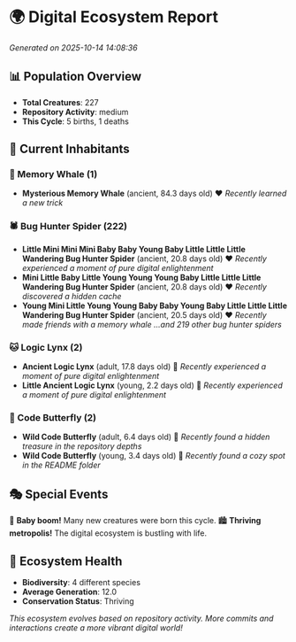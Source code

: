 # 🌍 Digital Ecosystem Report
*Generated on 2025-10-14 14:08:36*

## 📊 Population Overview
- **Total Creatures**: 227
- **Repository Activity**: medium
- **This Cycle**: 5 births, 1 deaths

## 👥 Current Inhabitants

### 🐋 Memory Whale (1)
- **Mysterious Memory Whale** (ancient, 84.3 days old) ❤️
  *Recently learned a new trick*

### 🕷️ Bug Hunter Spider (222)
- **Little Mini Mini Mini Baby Baby Young Baby Little Little Little Wandering Bug Hunter Spider** (ancient, 20.8 days old) ❤️
  *Recently experienced a moment of pure digital enlightenment*
- **Mini Little Baby Little Young Young Young Baby Little Little Little Wandering Bug Hunter Spider** (ancient, 20.8 days old) ❤️
  *Recently discovered a hidden cache*
- **Young Mini Little Young Young Baby Baby Young Baby Little Little Little Wandering Bug Hunter Spider** (ancient, 20.5 days old) ❤️
  *Recently made friends with a memory whale*
  *...and 219 other bug hunter spiders*

### 🐱 Logic Lynx (2)
- **Ancient Logic Lynx** (adult, 17.8 days old) 💚
  *Recently experienced a moment of pure digital enlightenment*
- **Little Ancient Logic Lynx** (young, 2.2 days old) 💚
  *Recently experienced a moment of pure digital enlightenment*

### 🦋 Code Butterfly (2)
- **Wild Code Butterfly** (adult, 6.4 days old) 💚
  *Recently found a hidden treasure in the repository depths*
- **Wild Code Butterfly** (young, 3.4 days old) 💚
  *Recently found a cozy spot in the README folder*

## 🎭 Special Events

🎉 **Baby boom!** Many new creatures were born this cycle.
🏙️ **Thriving metropolis!** The digital ecosystem is bustling with life.

## 🔬 Ecosystem Health
- **Biodiversity**: 4 different species
- **Average Generation**: 12.0
- **Conservation Status**: Thriving

*This ecosystem evolves based on repository activity. More commits and interactions create a more vibrant digital world!*
